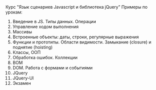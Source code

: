 Курс "Язык сценариев Javascript и библиотека jQuery"
Примеры по урокам:
1. Введение в JS. Типы данных. Операции
2. Управление ходом выполнения
3. Массивы
4. Встроенные объекты: даты, строки, регулярные выражения
5. Функции и прототипы. Области видимости. Замыкание (closure) и поднятие (hoisting)
6. Классы, ООП
7. Обработка ошибок. Коллекции
8. BOM
9. DOM. Работа с формами и событиями
10. JQuery
11. JQuery-UI
12. Экзамен

